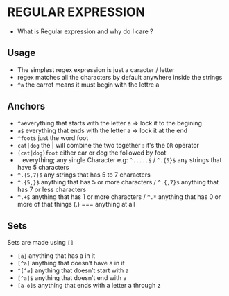 # REGULAR EXPRESSION

* What is Regular expression and why do I care ?

## Usage

* The simplest regex expression is just a caracter / letter
* regex matches all the characters by default anywhere inside the strings
* `^a` the carrot means it must begin with the lettre a

## Anchors

* `^a`everything that starts with the letter a => lock it to the begining
* `a$` everything that ends with the letter a => lock it at the end
* `^foot$` just the word foot
* `cat|dog` the | will combine the two together : it's the `OR` operator  
* `(cat|dog)foot` either car or dog the followed by foot
* `.` everything; any single Character e.g: `^.....$` / `^.{5}$` any strings that have 5 characters 
* `^.{5,7}$` any strings that has 5 to 7 characters 
* `^.{5,}$` anything that has 5 or more characters / `^.{,7}$` anything that has 7 or less characters 
* `^.+$` anything that has 1 or more characters / `^.*` anything that has 0 or more of that things (.) === anything at all 

## Sets

Sets are made using `[]`

* `[a]` anything that has a in it
* `[^a]` anything that doesn’t have a in it
* `^[^a]` anything that doesn’t start with a
* `[^a]$` anything that doesn’t end with a
* `[a-o]$` anything that ends with a letter a through z
